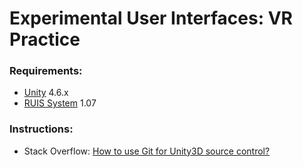 # Experimental User Interfaces: VR Practice

### Requirements:

* [Unity](http://unity3d.com/unity) 4.6.x
* [RUIS System](htp://www.ruisystem.net/) 1.07

### Instructions:

* Stack Overflow: [How to use Git for Unity3D source control?](http://stackoverflow.com/a/18225479)
